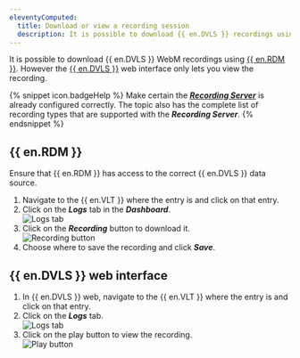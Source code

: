 ```yaml
---
eleventyComputed:
  title: Download or view a recording session
  description: It is possible to download {{ en.DVLS }} recordings using {{ en.RDM }} or the {{ en.DVLS }} web interface.
---
```

It is possible to download {{ en.DVLS }} WebM recordings using [{{ en.RDM }}](#remote-desktop-manager). However the [{{ en.DVLS }}](#devolutions-server-web-interface) web interface only lets you view the recording.  

{% snippet icon.badgeHelp %}
Make certain the [***Recording Server***](/kb/devolutions-server/how-to-articles/configure-recording-server/) is already configured correctly. The topic also has the complete list of recording types that are supported with the ***Recording Server***.
{% endsnippet %}  

## {{ en.RDM }}
Ensure that {{ en.RDM }} has access to the correct {{ en.DVLS }} data source.
1. Navigate to the {{ en.VLT }} where the entry is and click on that entry.
1. Click on the ***Logs*** tab in the ***Dashboard***.  
![Logs tab](https://webdevolutions.azureedge.net/docs/en/kb/KB0152.png)
1. Click on the ***Recording*** button to download it.  
![Recording button](https://webdevolutions.azureedge.net/docs/en/kb/KB0153.png)
1. Choose where to save the recording and click ***Save***.

## {{ en.DVLS }} web interface
1. In {{ en.DVLS }} web, navigate to the {{ en.VLT }} where the entry is and click on that entry.
1. Click on the ***Logs*** tab.  
![Logs tab](https://webdevolutions.azureedge.net/docs/en/kb/KB0154.png)
1. Click on the play button to view the recording.  
![Play button](https://webdevolutions.azureedge.net/docs/en/kb/KB0155.png)
